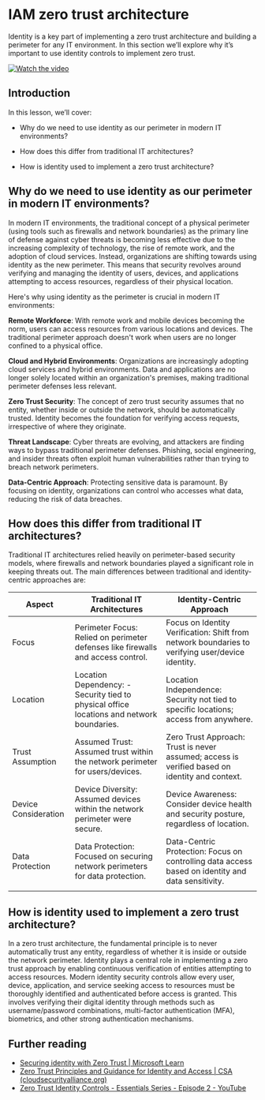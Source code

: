 # IAM zero trust architecture

Identity is a key part of implementing a zero trust architecture and building a perimeter for any IT environment. In this section we’ll explore why it’s important to use identity controls to implement zero trust.

[![Watch the video](images/2-2_placeholder.png)](https://learn-video.azurefd.net/vod/player?id=69fb20f6-0f81-4660-b6cd-dcd75d34bd98)

## Introduction

In this lesson, we’ll cover:

- Why do we need to use identity as our perimeter in modern IT
  environments?

- How does this differ from traditional IT architectures?

* How is identity used to implement a zero trust architecture?

## Why do we need to use identity as our perimeter in modern IT environments?

In modern IT environments, the traditional concept of a physical perimeter (using tools such as firewalls and network boundaries) as the primary line of defense against cyber threats is becoming less effective due to the increasing complexity of technology, the rise of remote work, and the adoption of cloud services. Instead, organizations are shifting towards using identity as the new perimeter. This means that security revolves around verifying and managing the identity of users, devices, and applications attempting to access resources, regardless of their physical location.

Here's why using identity as the perimeter is crucial in modern IT environments:

**Remote Workforce**: With remote work and mobile devices becoming the norm, users can access resources from various locations and devices. The traditional perimeter approach doesn't work when users are no longer confined to a physical office.

**Cloud and Hybrid Environments**: Organizations are increasingly adopting cloud services and hybrid environments. Data and applications are no longer solely located within an organization's premises, making traditional perimeter defenses less relevant.

**Zero Trust Security**: The concept of zero trust security assumes that no entity, whether inside or outside the network, should be automatically trusted. Identity becomes the foundation for verifying access requests, irrespective of where they originate.

**Threat Landscape**: Cyber threats are evolving, and attackers are finding ways to bypass traditional perimeter defenses. Phishing, social engineering, and insider threats often exploit human vulnerabilities rather than trying to breach network perimeters.

**Data-Centric Approach**: Protecting sensitive data is paramount. By focusing on identity, organizations can control who accesses what data, reducing the risk of data breaches.

## How does this differ from traditional IT architectures?

Traditional IT architectures relied heavily on perimeter-based security models, where firewalls and network boundaries played a significant role in keeping threats out. The main differences between traditional and identity-centric approaches are:

| Aspect               | Traditional IT Architectures                                                              | Identity-Centric Approach                                                                         |
| -------------------- | ----------------------------------------------------------------------------------------- | ------------------------------------------------------------------------------------------------- |
| Focus                | Perimeter Focus: Relied on perimeter defenses like firewalls and access control.          | Focus on Identity Verification: Shift from network boundaries to verifying user/device identity.  |
| Location             | Location Dependency: - Security tied to physical office locations and network boundaries. | Location Independence: Security not tied to specific locations; access from anywhere.             |
| Trust Assumption     | Assumed Trust: Assumed trust within the network perimeter for users/devices.              | Zero Trust Approach: Trust is never assumed; access is verified based on identity and context.    |
| Device Consideration | Device Diversity: Assumed devices within the network perimeter were secure.               | Device Awareness: Consider device health and security posture, regardless of location.            |
| Data Protection      | Data Protection: Focused on securing network perimeters for data protection.              | Data-Centric Protection: Focus on controlling data access based on identity and data sensitivity. |
|                      |                                                                                           |                                                                                                   |

## How is identity used to implement a zero trust architecture?

In a zero trust architecture, the fundamental principle is to never automatically trust any entity, regardless of whether it is inside or outside the network perimeter. Identity plays a central role in implementing a zero trust approach by enabling continuous verification of entities attempting to access resources. Modern identity security controls allow every user, device, application, and service seeking access to resources must be thoroughly identified and authenticated before access is granted. This involves verifying their digital identity through methods such as username/password combinations, multi-factor authentication (MFA), biometrics, and other strong authentication mechanisms.

## Further reading

- <a href="https://learn.microsoft.com/security/zero-trust/deploy/identity?WT.mc_id=academic-96948-sayoung" target="_blank">Securing identity with Zero Trust | Microsoft Learn</a>
- <a href="https://cloudsecurityalliance.org/artifacts/zero-trust-principles-and-guidance-for-iam/" target="_blank">Zero Trust Principles and Guidance for Identity and Access | CSA (cloudsecurityalliance.org)</a>
- <a href="https://www.youtube.com/watch?v=fQZQznIKcGM&list=PLXtHYVsvn_b_gtX1-NB62wNervQx1Fhp4&index=13" target="_blank">Zero Trust Identity Controls - Essentials Series - Episode 2 - YouTube</a>
